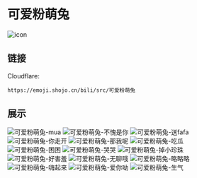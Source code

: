 # 可爱粉萌兔
![icon](https://emoji.shojo.cn/bili/src/可爱粉萌兔/icon.png)
## 链接
Cloudflare:
```
https://emoji.shojo.cn/bili/src/可爱粉萌兔
```
## 展示
![可爱粉萌兔-mua](https://emoji.shojo.cn/bili/src/可爱粉萌兔/可爱粉萌兔-mua.png)
![可爱粉萌兔-不愧是你](https://emoji.shojo.cn/bili/src/可爱粉萌兔/可爱粉萌兔-不愧是你.png)
![可爱粉萌兔-送fafa](https://emoji.shojo.cn/bili/src/可爱粉萌兔/可爱粉萌兔-送fafa.png)
![可爱粉萌兔-你走开](https://emoji.shojo.cn/bili/src/可爱粉萌兔/可爱粉萌兔-你走开.png)
![可爱粉萌兔-那我呢](https://emoji.shojo.cn/bili/src/可爱粉萌兔/可爱粉萌兔-那我呢.png)
![可爱粉萌兔-吃瓜](https://emoji.shojo.cn/bili/src/可爱粉萌兔/可爱粉萌兔-吃瓜.png)
![可爱粉萌兔-困困](https://emoji.shojo.cn/bili/src/可爱粉萌兔/可爱粉萌兔-困困.png)
![可爱粉萌兔-哭哭](https://emoji.shojo.cn/bili/src/可爱粉萌兔/可爱粉萌兔-哭哭.png)
![可爱粉萌兔-掉小珍珠](https://emoji.shojo.cn/bili/src/可爱粉萌兔/可爱粉萌兔-掉小珍珠.png)
![可爱粉萌兔-好害羞](https://emoji.shojo.cn/bili/src/可爱粉萌兔/可爱粉萌兔-好害羞.png)
![可爱粉萌兔-无聊哦](https://emoji.shojo.cn/bili/src/可爱粉萌兔/可爱粉萌兔-无聊哦.png)
![可爱粉萌兔-略略略](https://emoji.shojo.cn/bili/src/可爱粉萌兔/可爱粉萌兔-略略略.png)
![可爱粉萌兔-嗨起来](https://emoji.shojo.cn/bili/src/可爱粉萌兔/可爱粉萌兔-嗨起来.png)
![可爱粉萌兔-爱你呦](https://emoji.shojo.cn/bili/src/可爱粉萌兔/可爱粉萌兔-爱你呦.png)
![可爱粉萌兔-生气](https://emoji.shojo.cn/bili/src/可爱粉萌兔/可爱粉萌兔-生气.png)
